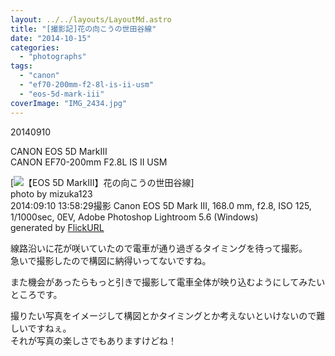 ```yaml
---
layout: ../../layouts/LayoutMd.astro
title: "[撮影記]花の向こうの世田谷線"
date: "2014-10-15"
categories: 
  - "photographs"
tags: 
  - "canon"
  - "ef70-200mm-f2-8l-is-ii-usm"
  - "eos-5d-mark-iii"
coverImage: "IMG_2434.jpg"
---
```


20140910

CANON EOS 5D MarkⅢ  
CANON EF70-200mm F2.8L IS II USM

[![【EOS 5D MarkⅢ】花の向こうの世田谷線](/archive/images/15196505675_3e4ea69331_b.jpg)]  
photo by mizuka123  
2014:09:10 13:58:29撮影 Canon EOS 5D Mark III, 168.0 mm, f2.8, ISO 125, 1/1000sec, 0EV, Adobe Photoshop Lightroom 5.6 (Windows)  
generated by [FlickURL](https://itunes.apple.com/jp/app/flickurl/id817330241?mt=8)

線路沿いに花が咲いていたので電車が通り過ぎるタイミングを待って撮影。  
急いで撮影したので構図に納得いってないですね。

また機会があったらもっと引きで撮影して電車全体が映り込むようにしてみたいところです。

撮りたい写真をイメージして構図とかタイミングとか考えないといけないので難しいですねぇ。  
それが写真の楽しさでもありますけどね！
